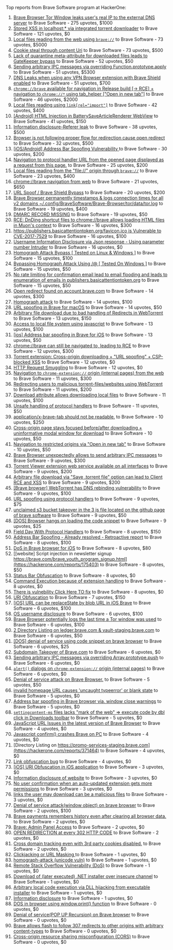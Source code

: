 Top reports from Brave Software program at HackerOne:

1. [Brave Browser Tor Window leaks user's real IP to the external DNS server](https://hackerone.com/reports/1077022) to Brave Software - 275 upvotes, $1000
2. [Stored XSS in localhost:* via integrated torrent downloader](https://hackerone.com/reports/681617) to Brave Software - 121 upvotes, $0
3. [Local files reading from the web using `brave://`](https://hackerone.com/reports/390013) to Brave Software - 73 upvotes, $5000
4. [Cookie steal through content Uri](https://hackerone.com/reports/876192) to Brave Software - 73 upvotes, $500
5. [Lack of quarantine meta-attribute for downloaded files leads to GateKeeper bypass](https://hackerone.com/reports/374106) to Brave Software - 52 upvotes, $50
6. [Sending arbitrary IPC messages via overriding Function.prototype.apply](https://hackerone.com/reports/188086) to Brave Software - 51 upvotes, $5300
7. [DNS Leaks when using any VPN Browser extension with Brave Shield enabled](https://hackerone.com/reports/1203842) to Brave Software - 51 upvotes, $700
8. [`chrome://brave` available for navigation in Release build [-\> RCE] + navigation to `chrome://*` using tab_helper ["Open in new tab"]](https://hackerone.com/reports/395737) to Brave Software - 46 upvotes, $2000
9. [Local files reading using `link[rel="import"]`](https://hackerone.com/reports/375329) to Brave Software - 42 upvotes, $400
10. [[Android] HTML Injection in BatterySaveArticleRenderer WebView](https://hackerone.com/reports/176065) to Brave Software - 41 upvotes, $150
11. [Information disclosure-Referer leak](https://hackerone.com/reports/1337624) to Brave Software - 38 upvotes, $500
12. [Browser is not following proper flow for redirection cause open redirect ](https://hackerone.com/reports/1579374) to Brave Software - 32 upvotes, $500
13. [[iOS/Android] Address Bar Spoofing Vulnerability ](https://hackerone.com/reports/175958) to Brave Software - 30 upvotes, $200
14. [Navigation to protocol handler URL from the opened page displayed as a request from this page.](https://hackerone.com/reports/374969) to Brave Software - 25 upvotes, $200
15. [Local files reading from the "file://" origin through `brave://`](https://hackerone.com/reports/390362) to Brave Software - 23 upvotes, $400
16. [chrome://brave navigation from web](https://hackerone.com/reports/415967) to Brave Software - 21 upvotes, $650
17. [URL Spoof / Brave Shield Bypass](https://hackerone.com/reports/255991) to Brave Software - 20 upvotes, $200
18. [Brave Browser permanently timestamps & logs connection times for all v2 domains ~/.config/BraveSoftware/Brave-Browser/tor/data/tor.log](https://hackerone.com/reports/1249056) to Brave Software - 19 upvotes, $400
19. [DMARC RECORD MISSING](https://hackerone.com/reports/491753) to Brave Software - 19 upvotes, $50
20. [RCE: DnDing shortcut files to chrome://brave allows loading HTML files in Muon's context](https://hackerone.com/reports/415258) to Brave Software - 16 upvotes, $300
21. [https://publishers.basicattentiontoken.org/favicon.ico is Vulnerable to CVE-2017-7529](https://hackerone.com/reports/980856) to Brave Software - 16 upvotes, $100
22. [Username Information Disclosure via Json response - Using parameter number Intruder](https://hackerone.com/reports/812351) to Brave Software - 16 upvotes, $0
23. [Homograph Attack Bypass [ Tested on Linux & Windows ]](https://hackerone.com/reports/268984) to Brave Software - 15 upvotes, $100
24. [Bypassing Homograph Attack Using /@ [ Tested On Windows ]](https://hackerone.com/reports/317931) to Brave Software - 15 upvotes, $50
25. [No rate limiting for confirmation email lead to email flooding and leads to enumeration of emails in publishers.basicattentiontoken.org](https://hackerone.com/reports/854793) to Brave Software - 15 upvotes, $50
26. [Open redirect found on account.brave.com](https://hackerone.com/reports/1338437) to Brave Software - 14 upvotes, $300
27. [Homograph attack](https://hackerone.com/reports/175286) to Brave Software - 14 upvotes, $100
28. [URL spoofing in Brave for macOS](https://hackerone.com/reports/369086) to Brave Software - 14 upvotes, $50
29. [Arbitrary file download due to bad handling of Redirects in WebTorrent](https://hackerone.com/reports/975514) to Brave Software - 13 upvotes, $150
30. [Access to local file system using javascript](https://hackerone.com/reports/175979) to Brave Software - 13 upvotes, $100
31. [[ios] Address bar spoofing in Brave for iOS](https://hackerone.com/reports/176929) to Brave Software - 13 upvotes, $50
32. [chrome://brave can still be navigated to, leading to RCE](https://hackerone.com/reports/415178) to Brave Software - 12 upvotes, $300
33. [Torrent extension: Cross-origin downloading + "URL spoofing" + CSP-blocked XSS](https://hackerone.com/reports/378864) to Brave Software - 12 upvotes, $0
34. [HTTP Request Smuggling](https://hackerone.com/reports/866382) to Brave Software - 12 upvotes, $0
35. [Navigation to `chrome-extension://` origin (internal pages) from the web](https://hackerone.com/reports/378805) to Brave Software - 11 upvotes, $300
36. [Redirecting users to malicious torrent-files/websites using WebTorrent](https://hackerone.com/reports/968328) to Brave Software - 11 upvotes, $200
37. [Download attribute allows downloading local files](https://hackerone.com/reports/258710) to Brave Software - 11 upvotes, $100
38. [Unsafe handling of protocol handlers](https://hackerone.com/reports/369185) to Brave Software - 11 upvotes, $50
39. [application/x-brave-tab should not be readable.](https://hackerone.com/reports/258578) to Brave Software - 10 upvotes, $250
40. [Cross-origin page stays focused before/after downloading + uninformative modal window for download](https://hackerone.com/reports/375259) to Brave Software - 10 upvotes, $50
41. [Navigation to restricted origins via "Open in new tab"](https://hackerone.com/reports/369218) to Brave Software - 10 upvotes, $50
42. [Brave Browser unexpectedly allows to send arbitrary IPC messages](https://hackerone.com/reports/187542) to Brave Software - 9 upvotes, $300
43. [Torrent Viewer extension web service available on all interfaces](https://hackerone.com/reports/300181) to Brave Software - 9 upvotes, $200
44. [Arbitrary file download via "Save .torrent file" option can lead to Client RCE and XSS](https://hackerone.com/reports/963155) to Brave Software - 9 upvotes, $200
45. [[Brave browser] WebTorrent has DNS rebinding vulnerability](https://hackerone.com/reports/663729) to Brave Software - 9 upvotes, $100
46. [URL spoofing using protocol handlers](https://hackerone.com/reports/373721) to Brave Software - 9 upvotes, $75
47. [unclaimed s3 bucket takeover in the 3 js file located on the github page of  brave software](https://hackerone.com/reports/1316650) to Brave Software - 9 upvotes, $50
48. [[DOS] Browser hangs on loading the code snippet](https://hackerone.com/reports/181686) to Brave Software - 9 upvotes, $25
49. [Field Day With Protocol Handlers](https://hackerone.com/reports/416040) to Brave Software - 8 upvotes, $150
50. [Address Bar Spoofing - Already resolved - Retroactive report](https://hackerone.com/reports/175779) to Brave Software - 8 upvotes, $100
51. [DoS in Brave browser for iOS](https://hackerone.com/reports/357665) to Brave Software - 8 upvotes, $80
52. [[website] Script injection in newsletter signup https://brave.com/brave_youth_program_signup.html](https://hackerone.com/reports/175403) to Brave Software - 8 upvotes, $50
53. [Status Bar Obfuscation](https://hackerone.com/reports/175701) to Brave Software - 8 upvotes, $0
54. [Command Execution because of extension handling](https://hackerone.com/reports/188078) to Brave Software - 8 upvotes, $0
55. [There is vulnebility Click Here TO fix](https://hackerone.com/reports/319036) to Brave Software - 8 upvotes, $0
56. [URI Obfuscation](https://hackerone.com/reports/175529) to Brave Software - 7 upvotes, $150
57. [[iOS] URL can be replaceState by blob URL in iOS Brave](https://hackerone.com/reports/215044) to Brave Software - 6 upvotes, $100
58. [OS username disclosure](https://hackerone.com/reports/258585) to Brave Software - 6 upvotes, $100
59. [Brave Browser potentially logs the last time a Tor window was used](https://hackerone.com/reports/1024668) to Brave Software - 6 upvotes, $100
60. [2 Directory Listing on ledger.brave.com & vault-staging.brave.com](https://hackerone.com/reports/175320) to Brave Software - 6 upvotes, $50
61. [[DOS] denial of service using code snippet on brave browser](https://hackerone.com/reports/181558) to Brave Software - 6 upvotes, $25
62. [Subdomain Takeover of Brave.com](https://hackerone.com/reports/175397) to Brave Software - 6 upvotes, $0
63. [Sending arbitrary IPC messages via overriding Array.prototype.push](https://hackerone.com/reports/188561) to Brave Software - 6 upvotes, $0
64. [`alert()` dialogs on `chrome-extension://` origin (internal pages)](https://hackerone.com/reports/378809) to Brave Software - 6 upvotes, $0
65. [Denial of service attack on Brave Browser.](https://hackerone.com/reports/176066) to Brave Software - 5 upvotes, $50
66. [invalid homepage URL causes 'uncaught typeerror' or blank state](https://hackerone.com/reports/177184) to Brave Software - 5 upvotes, $0
67. [Address bar spoofing in Brave browser via. window close warnings](https://hackerone.com/reports/208834) to Brave Software - 5 upvotes, $0
68. [`settingcontent-ms` files lacks "mark of the web" =\> execute code by dbl click in Downloads toolbar](https://hackerone.com/reports/377206) to Brave Software - 5 upvotes, $0
69. [JavaScript URL Issues in the latest version of Brave Browser](https://hackerone.com/reports/176083) to Brave Software - 4 upvotes, $0
70. [Javascript confirm() crashes Brave on PC](https://hackerone.com/reports/176076) to Brave Software - 4 upvotes, $0
71. [Directory Listing on https://promo-services-staging.brave.com](https://hackerone.com/reports/371464) to Brave Software - 4 upvotes, $0
72. [Link obfuscation bug](https://hackerone.com/reports/669440) to Brave Software - 4 upvotes, $0
73. [[iOS] URI Obfuscation in iOS application](https://hackerone.com/reports/176159) to Brave Software - 3 upvotes, $0
74. [Information disclosure of website](https://hackerone.com/reports/179121) to Brave Software - 3 upvotes, $0
75. [No user confirmation when an auto-updated extension gets more permissions](https://hackerone.com/reports/199243) to Brave Software - 3 upvotes, $0
76. [links the user may download can be a malicious files](https://hackerone.com/reports/182557) to Brave Software - 3 upvotes, $0
77. [Denial of service attack(window object) on brave browser](https://hackerone.com/reports/176197) to Brave Software - 2 upvotes, $100
78. [Brave payments remembers history even after clearing all browser data.](https://hackerone.com/reports/203088) to Brave Software - 2 upvotes, $0
79. [Brave: Admin Panel Access](https://hackerone.com/reports/175366) to Brave Software - 2 upvotes, $0
80. [OPEN REDIRECTION at every 302 HTTP CODE](https://hackerone.com/reports/369447) to Brave Software - 2 upvotes, $0
81. [Cross domain tracking even with 3rd party cookies disabled.](https://hackerone.com/reports/331428) to Brave Software - 2 upvotes, $0
82. [Clickjacking or URL Masking ](https://hackerone.com/reports/204198) to Brave Software - 1 upvotes, $0
83. [homograph-attack (unicode vuln)](https://hackerone.com/reports/221461) to Brave Software - 1 upvotes, $0
84. [Remote Stack Overflow Vulnerability (DoS)](https://hackerone.com/reports/181061) to Brave Software - 1 upvotes, $0
85. [Download of (later executed) .NET installer over insecure channel](https://hackerone.com/reports/272231) to Brave Software - 1 upvotes, $0
86. [Arbitrary local code execution via DLL hijacking from executable installer](https://hackerone.com/reports/272221) to Brave Software - 1 upvotes, $0
87. [Information disclosure](https://hackerone.com/reports/1347249) to Brave Software - 1 upvotes, $0
88. [DOS in browser using window.print() function](https://hackerone.com/reports/176364) to Brave Software - 0 upvotes, $0
89. [Denial of service(POP UP Recursion) on Brave browser](https://hackerone.com/reports/179248) to Brave Software - 0 upvotes, $0
90. [Brave allows flash to follow 307 redirects to other origins with arbitrary content-types](https://hackerone.com/reports/449478) to Brave Software - 0 upvotes, $0
91. [Cross-origin resource sharing misconfiguration (CORS)](https://hackerone.com/reports/954512) to Brave Software - 0 upvotes, $0
